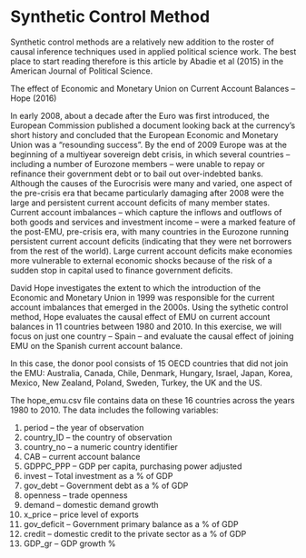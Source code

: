 # Synthetic Control Method

Synthetic control methods are a relatively new addition to the roster of causal inference techniques used in applied political science work.
The best place to start reading therefore is this article by Abadie et al (2015) in the American Journal of Political Science.

The effect of Economic and Monetary Union on Current Account Balances – Hope (2016)

In early 2008, about a decade after the Euro was first introduced, the European Commission published a document looking back at the currency’s short history and concluded that the European Economic and Monetary Union was a “resounding success”. By the end of 2009 Europe was at the beginning of a multiyear sovereign debt crisis, in which several countries – including a number of Eurozone members – were unable to repay or refinance their government debt or to bail out over-indebted banks. Although the causes of the Eurocrisis were many and varied, one aspect of the pre-crisis era that became particularly damaging after 2008 were the large and persistent current account deficits of many member states. Current account imbalances – which capture the inflows and outflows of both goods and services and investment income – were a marked feature of the post-EMU, pre-crisis era, with many countries in the Eurozone running persistent current account deficits (indicating that they were net borrowers from the rest of the world). Large current account deficits make economies more vulnerable to external economic shocks because of the risk of a sudden stop in capital used to finance government deficits.

David Hope investigates the extent to which the introduction of the Economic and Monetary Union in 1999 was responsible for the current account imbalances that emerged in the 2000s. Using the sythetic control method, Hope evaluates the causal effect of EMU on current account balances in 11 countries between 1980 and 2010. In this exercise, we will focus on just one country – Spain – and evaluate the causal effect of joining EMU on the Spanish current account balance. 

In this case, the donor pool consists of 15 OECD countries that did not join the EMU: Australia, Canada, Chile, Denmark, Hungary, Israel, Japan, Korea, Mexico, New Zealand, Poland, Sweden, Turkey, the UK and the US.

The hope_emu.csv file contains data on these 16 countries across the years 1980 to 2010. The data includes the following variables:

1. period – the year of observation
2. country_ID – the country of observation
3. country_no – a numeric country identifier
4. CAB – current account balance
5. GDPPC_PPP – GDP per capita, purchasing power adjusted
6. invest – Total investment as a % of GDP
7. gov_debt – Government debt as a % of GDP
8. openness – trade openness
9. demand – domestic demand growth
10. x_price – price level of exports
11. gov_deficit – Government primary balance as a % of GDP
12. credit – domestic credit to the private sector as a % of GDP
13. GDP_gr – GDP growth %
